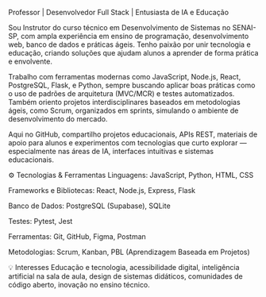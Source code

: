 Professor | Desenvolvedor Full Stack | Entusiasta de IA e Educação

Sou Instrutor do curso técnico em Desenvolvimento de Sistemas no SENAI-SP, com ampla experiência em ensino de programação, desenvolvimento web, banco de dados e práticas ágeis. Tenho paixão por unir tecnologia e educação, criando soluções que ajudam alunos a aprender de forma prática e envolvente.

Trabalho com ferramentas modernas como JavaScript, Node.js, React, PostgreSQL, Flask, e Python, sempre buscando aplicar boas práticas como o uso de padrões de arquitetura (MVC/MCR) e testes automatizados. Também oriento projetos interdisciplinares baseados em metodologias ágeis, como Scrum, organizados em sprints, simulando o ambiente de desenvolvimento do mercado.

Aqui no GitHub, compartilho projetos educacionais, APIs REST, materiais de apoio para alunos e experimentos com tecnologias que curto explorar — especialmente nas áreas de IA, interfaces intuitivas e sistemas educacionais.

⚙️ Tecnologias & Ferramentas
Linguagens: JavaScript, Python, HTML, CSS

Frameworks e Bibliotecas: React, Node.js, Express, Flask

Banco de Dados: PostgreSQL (Supabase), SQLite

Testes: Pytest, Jest

Ferramentas: Git, GitHub, Figma, Postman

Metodologias: Scrum, Kanban, PBL (Aprendizagem Baseada em Projetos)

💡 Interesses
Educação e tecnologia, acessibilidade digital, inteligência artificial na sala de aula, design de sistemas didáticos, comunidades de código aberto, inovação no ensino técnico.

